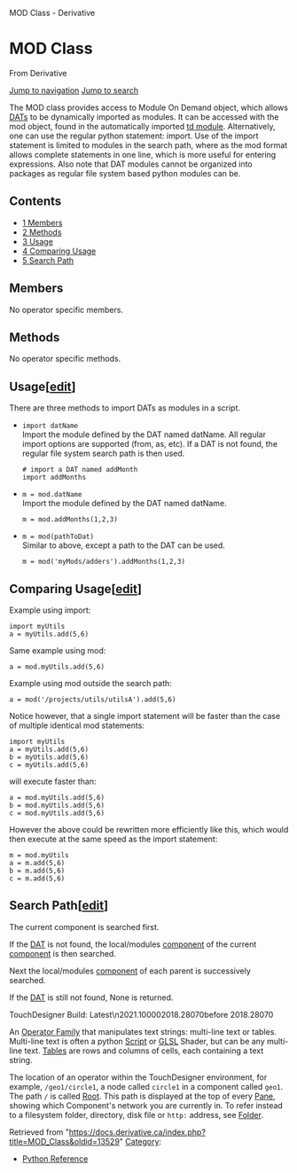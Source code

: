 

MOD Class - Derivative

























# MOD Class

From Derivative



[Jump to navigation](#mw-head)
[Jump to search](#searchInput)

The MOD class provides access to Module On Demand object, which allows [DATs](DAT.html "DAT") to be dynamically imported as modules. It can be accessed with the mod object, found in the automatically imported [td module](Td_Module.html "Td Module"). Alternatively, one can use the regular python statement: import.
Use of the import statement is limited to modules in the search path, where as the mod format allows complete statements in one line, which is more useful for entering expressions. Also note that DAT modules cannot be organized into packages as regular file system based python modules can be.

  


## Contents

* [1 Members](#Members)
* [2 Methods](#Methods)
* [3 Usage](#Usage)
* [4 Comparing Usage](#Comparing_Usage)
* [5 Search Path](#Search_Path)
## Members

No operator specific members.

  


## Methods

No operator specific methods.

## Usage[[edit](https://docs.derivative.ca/index.php?title=Template:Section&action=edit&section=T-1 "Edit section: Usage")]

There are three methods to import DATs as modules in a script.

* `import datName`  
  Import the module defined by the DAT named datName. All regular import options are supported (from, as, etc). If a DAT is not found, the regular file system search path is then used.
  ```
  # import a DAT named addMonth
  import addMonths
  
  ```
* `m = mod.datName`  
  Import the module defined by the DAT named datName.
  ```
  m = mod.addMonths(1,2,3)
  
  ```
* `m = mod(pathToDat)`  
  Similar to above, except a path to the DAT can be used.
  ```
  m = mod('myMods/adders').addMonths(1,2,3)
  
  ```

## Comparing Usage[[edit](https://docs.derivative.ca/index.php?title=Template:Section&action=edit&section=T-1 "Edit section: Comparing Usage")]

Example using import:

```
import myUtils
a = myUtils.add(5,6)

```

Same example using mod:

```
a = mod.myUtils.add(5,6)

```

Example using mod outside the search path:

```
a = mod('/projects/utils/utilsA').add(5,6)

```

Notice however, that a single import statement will be faster than the case of multiple identical mod statements:

```
import myUtils
a = myUtils.add(5,6)
b = myUtils.add(5,6)
c = myUtils.add(5,6)

```

will execute faster than:

```
a = mod.myUtils.add(5,6)
b = mod.myUtils.add(5,6)
c = mod.myUtils.add(5,6)

```

However the above could be rewritten more efficiently like this, which would then execute at the same speed as the import statement:

```
m = mod.myUtils
a = m.add(5,6)
b = m.add(5,6)
c = m.add(5,6)

```
## Search Path[[edit](https://docs.derivative.ca/index.php?title=Template:Section&action=edit&section=T-1 "Edit section: Search Path")]

The current component is searched first.

If the [DAT](DAT.html "DAT") is not found, the local/modules [component](Component.html "Component") of the current [component](Component.html "Component") is then searched.

Next the local/modules [component](Component.html "Component") of each parent is successively searched.

If the [DAT](DAT.html "DAT") is still not found, None is returned.

  

TouchDesigner Build: Latest\n2021.100002018.28070before 2018.28070

An [Operator Family](Operator_Family.html "Operator Family") that manipulates text strings: multi-line text or tables. Multi-line text is often a python [Script](Script.html "Script") or [GLSL](GLSL.html "GLSL") Shader, but can be any multi-line text. [Tables](Table_DAT.html "Table DAT") are rows and columns of cells, each containing a text string.


The location of an operator within the TouchDesigner environment, for example, `/geo1/circle1`, a node called `circle1` in a component called `geo1`. The path `/` is called [Root](Root.html "Root"). This path is displayed at the top of every [Pane](Pane.html "Pane"), showing which Component's network you are currently in. To refer instead to a filesystem folder, directory, disk file or `http:` address, see [Folder](Folder.html "Folder").







Retrieved from "<https://docs.derivative.ca/index.php?title=MOD_Class&oldid=13529>"
[Category](Special_Categories.html "Special:Categories"):

* [Python Reference](Category_Python_Reference.html "Category:Python Reference")